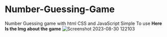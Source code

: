 # Number-Guessing-Game
Number Guessing game with html CSS and JavaScript
Simple To use
**Here Is the Img about the game**
![Screenshot 2023-08-30 122103](https://github.com/Pranav1239/Number-Guessing-Game/assets/142288127/635b9fd9-8cd2-4ec3-a09b-0b66bb87df2e)

